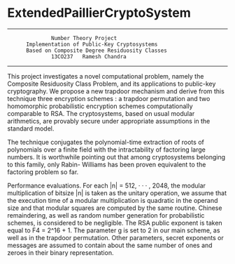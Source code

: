 # ExtendedPaillierCryptoSystem
------------------------------------------------------------------------------------------
                  Number Theory Project
          Implementation of Public-Key Cryptosystems 
          Based on Composite Degree Residuosity Classes
                  13CO237	Ramesh Chandra
            
------------------------------------------------------------------------------------------


This project investigates a novel computational problem, namely the Composite Residuosity Class Problem, and its applications to public-key cryptography. We propose a new trapdoor mechanism and derive from this technique three encryption schemes : a trapdoor permutation and two homomorphic probabilistic encryption schemes computationally comparable to RSA. The cryptosystems, based on usual modular arithmetics, are provably secure under appropriate assumptions in the 
standard model.

The technique conjugates the polynomial-time extraction of roots of polynomials over a finite field with the intractability of factoring large numbers. It is worthwhile 
pointing out that among cryptosystems belonging to this family, only Rabin- Williams has been proven equivalent to the factoring problem so far.

Performance evaluations. For each |n| = 512, · · · , 2048, the modular multiplication of bitsize |n| is taken as the unitary operation, we assume that the execution time of a modular multiplication is quadratic in the operand size and that modular squares are computed by the same routine. Chinese remaindering, as well as random number generation for probabilistic schemes, is considered to be negligible. The RSA public exponent is taken equal to F4 = 2^16 + 1. The parameter g is set to 2 in our main scheme, as well as in the trapdoor permutation. Other parameters, secret exponents or messages are assumed to contain about the same number of ones and zeroes in their binary representation.
